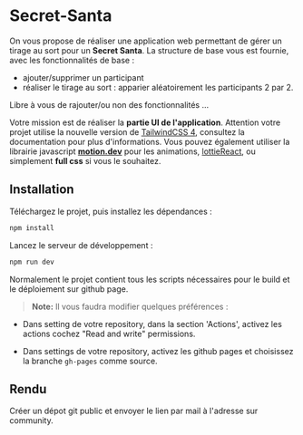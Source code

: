 # Secret-Santa

On vous propose de réaliser une application web permettant de gérer un tirage au sort pour un **Secret Santa**. La structure de base vous est fournie, avec les fonctionnalités de base :

- ajouter/supprimer un participant
- réaliser le tirage au sort : apparier aléatoirement les participants 2 par 2.

Libre à vous de rajouter/ou non des fonctionnalités ...

Votre mission est de réaliser la **partie UI de l'application**.
Attention votre projet utilise la nouvelle version de [TailwindCSS 4](https://tailwindcss.com/docs/v4-beta), consultez la documentation pour plus d'informations.
Vous pouvez également utiliser la librairie javascript [**motion.dev**](https://motion.dev) pour les animations, [lottieReact](https://lottiereact.com/components/Lottie#getting-started), ou simplement **full css** si vous le souhaitez.

## Installation

Téléchargez le projet, puis installez les dépendances :

```bash
npm install
```

Lancez le serveur de développement :

```bash
npm run dev
```

Normalement le projet contient tous les scripts nécessaires pour le build et le déploiement sur github page.

> **Note:** Il vous faudra modifier quelques préférences :

- Dans setting de votre repository, dans la section 'Actions', activez les actions cochez "Read and write" permissions.

- Dans settings de votre repository, activez les github pages et choisissez la branche `gh-pages` comme source.

## Rendu

Créer un dépot git public et envoyer le lien par mail à l'adresse sur community.
